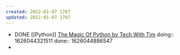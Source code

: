 ```yaml
---
created: 2022-01-07 1707
updated: 2022-01-07 1707
---
```

- DONE [[Python]] [The Magic Of Python by Tech With Tim](https://youtu.be/ScUKeVuL7Y8) 
  doing:: 1626044321511
  done:: 1626044886547
-
